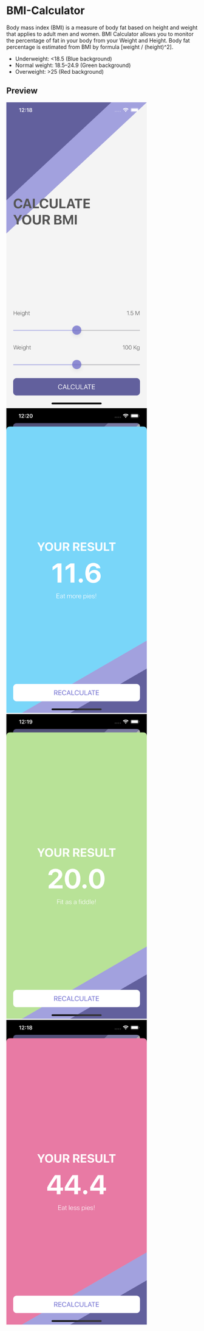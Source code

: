 # BMI-Calculator

Body mass index (BMI) is a measure of body fat based on height and weight that applies to adult men and women.
BMI Calculator allows you to monitor the percentage of fat in your body from your Weight and Height.
Body fat percentage is estimated from BMI by formula [weight / (height)^2].

* Underweight: <18.5 (Blue background)
* Normal weight: 18.5–24.9 (Green background)
* Overweight: >25 (Red background)

## Preview
<img src="/screenshot/1.png" alt="Demo" height="800px"/> <img src="/screenshot/2.png" alt="Demo" height="800px"/>
<img src="/screenshot/3.png" alt="Demo" height="800px"/> <img src="/screenshot/4.png" alt="Demo" height="800px"/>
